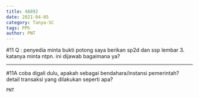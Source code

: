 ```yaml
---
title: 48892
date: 2021-04-05
category: Tanya-SC
tags: PPh
author: PNT
---
```


#11 Q : penyedia minta bukti potong saya berikan sp2d dan ssp lembar 3. katanya minta ntpn. ini dijawab bagaimana ya?

---

#11A coba digali dulu, apakah sebagai bendahara/instansi pemerintah? detail transaksi yang dilakukan seperti apa?

`PNT`

